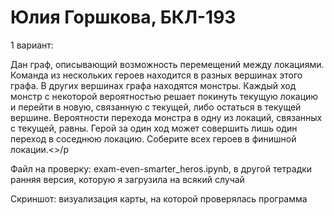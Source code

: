 # Юлия Горшкова, БКЛ-193
<p>1 вариант:</p>
<p>Дан граф, описывающий возможность перемещений между локациями. Команда из нескольких героев находится в разных вершинах этого графа. В других вершинах графа находятся монстры. Каждый ход монстр с некоторой вероятностью решает покинуть текущую локацию и перейти в новую, связанную с текущей, либо остаться в текущей вершине. Вероятности перехода монстра в одну из локаций, связанных с текущей, равны. Герой за один ход может совершить лишь один переход в соседнюю локацию. Соберите всех героев в финишной локации.<>/p
<p>Файл на проверку: exam-even-smarter_heros.ipynb, в другой тетрадки ранняя версия, которую я загрузила на всякий случай </p>
<p>Скриншот: визуализация карты, на которой проверялась программа </p>
